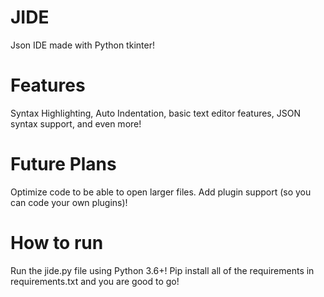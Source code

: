 # JIDE
Json IDE made with Python tkinter!

# Features
Syntax Highlighting, Auto Indentation, basic text editor features, JSON syntax support, and even more!

# Future Plans
Optimize code to be able to open larger files.
Add plugin support (so you can code your own plugins)!

# How to run
Run the jide.py file using Python 3.6+! Pip install all of the requirements in requirements.txt and you are good to go!

